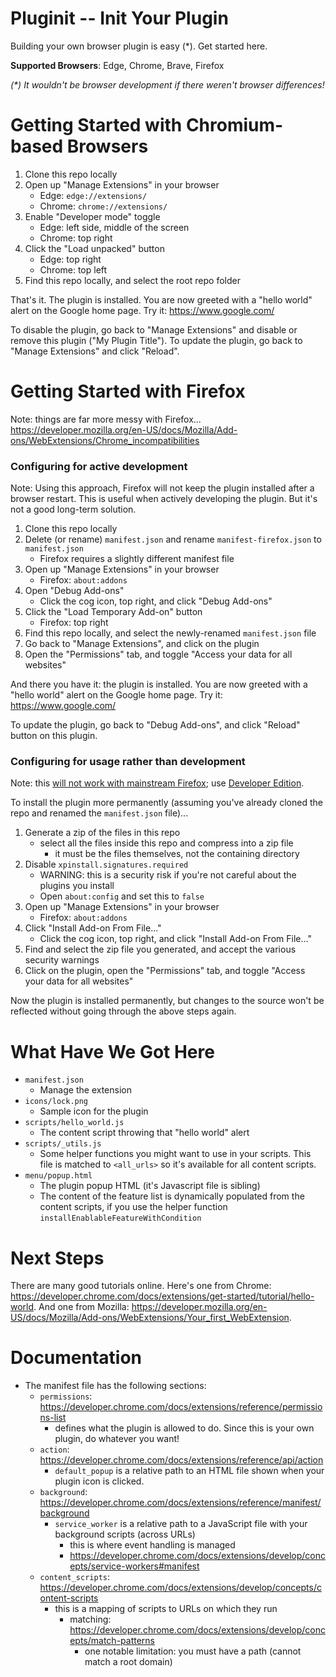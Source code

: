 # Pluginit -- Init Your Plugin

<!--
<img src="https://edgestatic.azureedge.net/shared/cms/lrs1c69a1j/logos/5a74283229e24d0ca59fb94ed941c3a0.png" width=50 style="float:right"/>
<img src="https://www.google.com/chrome/static/images/chrome-logo-m100.svg" width=50 style="float:right"/>
<img src="https://www.mozilla.org/media/protocol/img/logos/firefox/browser/developer/logo.41d42822c8fb.svg" width=50 style="float:right"/>
<img src="https://brave.com/static-assets/images/brave-logo-sans-text.svg" width=40 style="float:right"/>
-->

Building your own browser plugin is easy (*). Get started here.

**Supported Browsers**: Edge, Chrome, Brave, Firefox

_(*) It wouldn't be browser development if there weren't browser differences!_

# Getting Started with Chromium-based Browsers

1) Clone this repo locally
2) Open up "Manage Extensions" in your browser
   - Edge: `edge://extensions/`
   - Chrome: `chrome://extensions/`
3) Enable "Developer mode" toggle
   - Edge: left side, middle of the screen
   - Chrome: top right
4) Click the "Load unpacked" button
   - Edge: top right
   - Chrome: top left
5) Find this repo locally, and select the root repo folder

That's it. The plugin is installed.
You are now greeted with a "hello world" alert on the Google home page.
Try it: https://www.google.com/

To disable the plugin, go back to "Manage Extensions" and disable or remove this plugin ("My Plugin Title").
To update the plugin, go back to "Manage Extensions" and click "Reload".

# Getting Started with Firefox

Note: things are far more messy with Firefox...
https://developer.mozilla.org/en-US/docs/Mozilla/Add-ons/WebExtensions/Chrome_incompatibilities

### Configuring for active development

Note: Using this approach, Firefox will not keep the plugin installed after a browser restart. This is useful when actively developing the plugin. But it's not a good long-term solution.

1) Clone this repo locally
2) Delete (or rename) `manifest.json` and rename `manifest-firefox.json` to `manifest.json`
    - Firefox requires a slightly different manifest file
3) Open up "Manage Extensions" in your browser
    - Firefox: `about:addons`
4) Open "Debug Add-ons"
    - Click the cog icon, top right, and click "Debug Add-ons"
5) Click the "Load Temporary Add-on" button
    - Firefox: top right
6) Find this repo locally, and select the newly-renamed `manifest.json` file
7) Go back to "Manage Extensions", and click on the plugin
8) Open the "Permissions" tab, and toggle "Access your data for all websites"

And there you have it: the plugin is installed.
You are now greeted with a "hello world" alert on the Google home page.
Try it: https://www.google.com/

To update the plugin, go back to "Debug Add-ons", and click "Reload" button on this plugin.

### Configuring for usage rather than development

Note: this [will not work with mainstream Firefox](https://support.mozilla.org/en-US/kb/add-on-signing-in-firefox#w_what-are-my-options-if-i-want-to-use-an-unsigned-add-on-advanced-users); use [Developer Edition](https://www.mozilla.org/en-CA/firefox/developer/).

To install the plugin more permanently (assuming you've already cloned the repo and renamed the `manifest.json` file)...
1) Generate a zip of the files in this repo
    - select all the files inside this repo and compress into a zip file
      - it must be the files themselves, not the containing directory
2) Disable `xpinstall.signatures.required`
    - WARNING: this is a security risk if you're not careful about the plugins you install
    - Open `about:config` and set this to `false`
3) Open up "Manage Extensions" in your browser
    - Firefox: `about:addons`
4) Click "Install Add-on From File..."
    - Click the cog icon, top right, and click "Install Add-on From File..."
5) Find and select the zip file you generated, and accept the various security warnings
6) Click on the plugin, open the "Permissions" tab, and toggle "Access your data for all websites"

Now the plugin is installed permanently, but changes to the source won't be reflected without going through the above steps again.

# What Have We Got Here

- `manifest.json`
  - Manage the extension
- `icons/lock.png`
  - Sample icon for the plugin
- `scripts/hello_world.js`
  - The content script throwing that "hello world" alert
- `scripts/_utils.js`
  - Some helper functions you might want to use in your scripts. This file is matched to `<all_urls>` so it's available for all content scripts.
- `menu/popup.html`
  - The plugin popup HTML (it's Javascript file is sibling)
  - The content of the feature list is dynamically populated from the content scripts, if you use the helper function `installEnablableFeatureWithCondition`

# Next Steps

There are many good tutorials online. Here's one from Chrome: https://developer.chrome.com/docs/extensions/get-started/tutorial/hello-world. And one from Mozilla: https://developer.mozilla.org/en-US/docs/Mozilla/Add-ons/WebExtensions/Your_first_WebExtension.

# Documentation

- The manifest file has the following sections:
  - `permissions`: https://developer.chrome.com/docs/extensions/reference/permissions-list
    - defines what the plugin is allowed to do. Since this is your own plugin, do whatever you want!
  - `action`: https://developer.chrome.com/docs/extensions/reference/api/action
    - `default_popup` is a relative path to an HTML file shown when your plugin icon is clicked.
  - `background`: https://developer.chrome.com/docs/extensions/reference/manifest/background
    - `service_worker` is a relative path to a JavaScript file with your background scripts (across URLs)
      - this is where event handling is managed
      - https://developer.chrome.com/docs/extensions/develop/concepts/service-workers#manifest
  - `content_scripts`: https://developer.chrome.com/docs/extensions/develop/concepts/content-scripts
    - this is a mapping of scripts to URLs on which they run
      - matching: https://developer.chrome.com/docs/extensions/develop/concepts/match-patterns
        - one notable limitation: you must have a path (cannot match a root domain)



